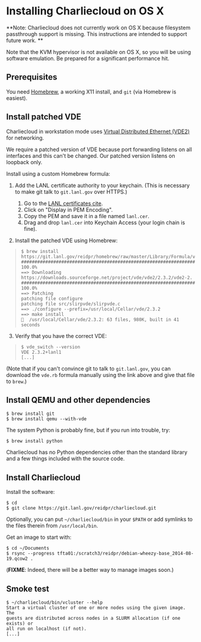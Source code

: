 Installing Charliecloud on OS X
===============================

**Note: Charliecloud does not currently work on OS X because filesystem
passthrough support is missing. This instructions are intended to support
future work. **

Note that the KVM hypervisor is not available on OS X, so you will be using
software emulation. Be prepared for a significant performance hit.

Prerequisites
-------------

You need [Homebrew][hbr], a working X11 install, and `git` (via Homebrew is
easiest).

[hbr]: http://brew.sh

Install patched VDE
-------------------

Charliecloud in workstation mode uses [Virtual Distributed Ethernet
(VDE2)][vde] for networking.

We require a patched version of VDE because port forwarding listens on all
interfaces and this can't be changed. Our patched version listens on loopback
only.

Install using a custom Homebrew formula:

1. Add the LANL certificate authority to your keychain. (This is necessary to
   make git talk to `git.lanl.gov` over HTTPS.)

    1. Go to the [LANL certificates cite][cer].
    2. Click on "Display in PEM Encoding".
    3. Copy the PEM and save it in a file named `lanl.cer`.
    4. Drag and drop `lanl.cer` into Keychain Access (your login chain is fine).

2. Install the patched VDE using Homebrew:

>     $ brew install https://git.lanl.gov/reidpr/homebrew/raw/master/Library/Formula/vde.rb
>     ######################################################################## 100.0%
>     ==> Downloading https://downloads.sourceforge.net/project/vde/vde2/2.3.2/vde2-2.
>     ######################################################################## 100.0%
>     ==> Patching
>     patching file configure
>     patching file src/slirpvde/slirpvde.c
>     ==> ./configure --prefix=/usr/local/Cellar/vde/2.3.2
>     ==> make install
>     🍺  /usr/local/Cellar/vde/2.3.2: 63 files, 980K, built in 41 seconds

3. Verify that you have the correct VDE:

>     $ vde_switch --version
>     VDE 2.3.2+lanl1
>     [...]

(Note that if you can't convince git to talk to `git.lanl.gov`, you can
download the `vde.rb` formula manually using the link above and give that file
to `brew`.)

[cer]: https://ca-enroll.lanl.gov/cda-cgi/clientcgi.exe?action=start
[vde]: http://vde.sourceforge.net/

Install QEMU and other dependencies
-----------------------------------

    $ brew install git
    $ brew install qemu --with-vde

The system Python is probably fine, but if you run into trouble, try:

    $ brew install python

Charliecloud has no Python dependencies other than the standard library and a
few things included with the source code.

Install Charliecloud
--------------------

Install the software:

    $ cd
    $ git clone https://git.lanl.gov/reidpr/charliecloud.git

Optionally, you can put `~/charliecloud/bin` in your `$PATH` or add symlinks
to the files therein from `/usr/local/bin`.

Get an image to start with:

    $ cd ~/Documents
    $ rsync --progress tfta01:/scratch3/reidpr/debian-wheezy-base_2014-08-19.qcow2 .

(**FIXME**: Indeed, there will be a better way to manage images soon.)

Smoke test
----------

    $ ~/charliecloud/bin/vcluster --help
    Start a virtual cluster of one or more nodes using the given image. The
    guests are distributed across nodes in a SLURM allocation (if one exists) or
    all run on localhost (if not).
    [...]
